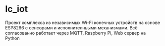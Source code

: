 # lc_iot
Проект комплекса из независимых Wi-Fi конечных устройств на основе ESP8266 с сенсорами и исполнителньыми механизмами.
Всё согласованно работает через MQTT, Raspberry Pi, Web сервер на  Python
